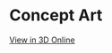 
# Concept Art

[View in 3D Online](https://3dviewer.net/#model=https://github.com/prints-of-darkness/WordStorm-Display/blob/main/Concept%20Art/WS%20Test%206%20v10.step)

